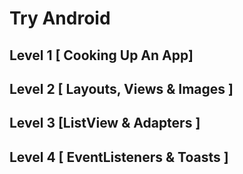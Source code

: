 # Try Android

## Level 1 [ Cooking Up An App]

## Level 2 [ Layouts, Views & Images ]

## Level 3 [ListView & Adapters ]

## Level 4 [ EventListeners & Toasts ]
